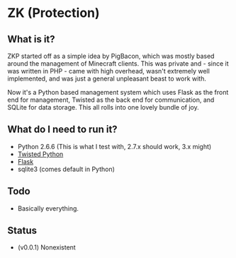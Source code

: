 ZK (Protection)
==

What is it?
--
ZKP started off as a simple idea by PigBacon, which was mostly based around the management of Minecraft clients. This was private and - since it was written in PHP - came with high overhead, wasn't extremely well implemented, and was just a general unpleasant beast to work with.

Now it's a Python based management system which uses Flask as the front end for management, Twisted as the back end for communication, and SQLite for data storage.
This all rolls into one lovely bundle of joy.

What do I need to run it?
--
+ Python 2.6.6 (This is what I test with, 2.7.x should work, 3.x might)
+ [Twisted Python](http://twistedmatrix.com)
+ [Flask](http://flask.pocoo.org)
+ sqlite3 (comes default in Python)

Todo
--
+ Basically everything.

Status
--
+ (v0.0.1) Nonexistent
